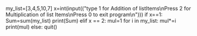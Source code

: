 my_list=[3,4,5,10,7]
x=int(input(("type 1 for Addition of listItems\nPress 2 for Multiplication of list Items\nPress 0 to exit program\n")))
if x==1:
    Sum=sum(my_list)
    print(Sum)
elif x == 2:
    mul=1
    for i in my_list:
        mul*=i
    print(mul)
else:
   quit() 

